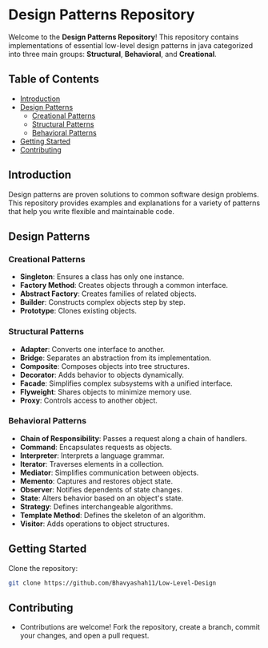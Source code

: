 # Design Patterns Repository

Welcome to the **Design Patterns Repository**! This repository contains implementations of essential low-level design patterns in java categorized into three main groups: **Structural**, **Behavioral**, and **Creational**.

## Table of Contents

- [Introduction](#introduction)
- [Design Patterns](#design-patterns)
  - [Creational Patterns](#creational-patterns)
  - [Structural Patterns](#structural-patterns)
  - [Behavioral Patterns](#behavioral-patterns)
- [Getting Started](#getting-started)
- [Contributing](#contributing)

## Introduction

Design patterns are proven solutions to common software design problems. This repository provides examples and explanations for a variety of patterns that help you write flexible and maintainable code.

## Design Patterns

### Creational Patterns
- **Singleton**: Ensures a class has only one instance.
- **Factory Method**: Creates objects through a common interface.
- **Abstract Factory**: Creates families of related objects.
- **Builder**: Constructs complex objects step by step.
- **Prototype**: Clones existing objects.

### Structural Patterns
- **Adapter**: Converts one interface to another.
- **Bridge**: Separates an abstraction from its implementation.
- **Composite**: Composes objects into tree structures.
- **Decorator**: Adds behavior to objects dynamically.
- **Facade**: Simplifies complex subsystems with a unified interface.
- **Flyweight**: Shares objects to minimize memory use.
- **Proxy**: Controls access to another object.

### Behavioral Patterns
- **Chain of Responsibility**: Passes a request along a chain of handlers.
- **Command**: Encapsulates requests as objects.
- **Interpreter**: Interprets a language grammar.
- **Iterator**: Traverses elements in a collection.
- **Mediator**: Simplifies communication between objects.
- **Memento**: Captures and restores object state.
- **Observer**: Notifies dependents of state changes.
- **State**: Alters behavior based on an object's state.
- **Strategy**: Defines interchangeable algorithms.
- **Template Method**: Defines the skeleton of an algorithm.
- **Visitor**: Adds operations to object structures.

## Getting Started

Clone the repository:

```bash
git clone https://github.com/Bhavyashah11/Low-Level-Design
```
## Contributing
- Contributions are welcome! Fork the repository, create a branch, commit your changes, and open a pull request.
